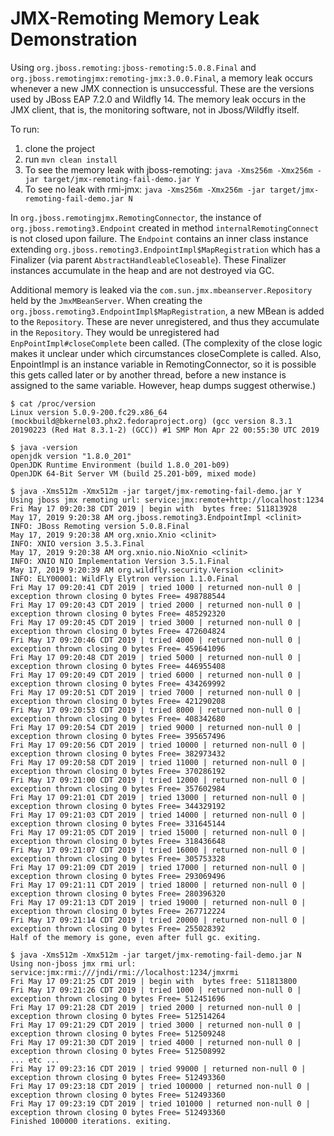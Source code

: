 # JMX-Remoting Memory Leak Demonstration
Using `org.jboss.remoting:jboss-remoting:5.0.8.Final` and `org.jboss.remotingjmx:remoting-jmx:3.0.0.Final`, a memory leak occurs whenever a new JMX connection is unsuccessful.  These are the versions used by JBoss EAP 7.2.0 and Wildfly 14.  The memory leak occurs in the JMX client, that is, the monitoring software, not in Jboss/Wildfly itself.  

To run:
1. clone the project
2. run `mvn clean install`
3. To see the memory leak with jboss-remoting: `java -Xms256m -Xmx256m -jar target/jmx-remoting-fail-demo.jar Y`
4. To see no leak with rmi-jmx: `java -Xms256m -Xmx256m -jar target/jmx-remoting-fail-demo.jar N`

In `org.jboss.remotingjmx.RemotingConnector`, the instance of `org.jboss.remoting3.Endpoint` created in method `internalRemotingConnect` is not closed upon failure.  The `Endpoint` contains an inner class instance extending `org.jboss.remoting3.EndpointImpl$MapRegistration` which has a Finalizer (via parent `AbstractHandleableCloseable`).  These Finalizer instances accumulate in the heap and are not destroyed via GC.

Additional memory is leaked via the `com.sun.jmx.mbeanserver.Repository` held by the `JmxMBeanServer`.  When creating the `org.jboss.remoting3.EndpointImpl$MapRegistration`, a new MBean is added to the `Repository`.  These are never unregistered, and thus they accumulate in the `Repository`.  They would be unregistered had `EnpPointImpl#closeComplete` been called.  (The complexity of the close logic makes it unclear under which circumstances closeComplete is called.  Also, EnpointImpl is an instance variable in RemotingConnector, so it is possible this gets called later or by another thread, before a new instance is assigned to the same variable.  However, heap dumps suggest otherwise.)


```
$ cat /proc/version
Linux version 5.0.9-200.fc29.x86_64 (mockbuild@bkernel03.phx2.fedoraproject.org) (gcc version 8.3.1 20190223 (Red Hat 8.3.1-2) (GCC)) #1 SMP Mon Apr 22 00:55:30 UTC 2019

$ java -version
openjdk version "1.8.0_201"
OpenJDK Runtime Environment (build 1.8.0_201-b09)
OpenJDK 64-Bit Server VM (build 25.201-b09, mixed mode)
```

```
$ java -Xms512m -Xmx512m -jar target/jmx-remoting-fail-demo.jar Y
Using jboss jmx remoting url: service:jmx:remote+http://localhost:1234
Fri May 17 09:20:38 CDT 2019 | begin with  bytes free: 511813928
May 17, 2019 9:20:38 AM org.jboss.remoting3.EndpointImpl <clinit>
INFO: JBoss Remoting version 5.0.8.Final
May 17, 2019 9:20:38 AM org.xnio.Xnio <clinit>
INFO: XNIO version 3.5.3.Final
May 17, 2019 9:20:38 AM org.xnio.nio.NioXnio <clinit>
INFO: XNIO NIO Implementation Version 3.5.1.Final
May 17, 2019 9:20:39 AM org.wildfly.security.Version <clinit>
INFO: ELY00001: WildFly Elytron version 1.1.0.Final
Fri May 17 09:20:41 CDT 2019 | tried 1000 | returned non-null 0 | exception thrown closing 0 bytes Free= 498788544
Fri May 17 09:20:43 CDT 2019 | tried 2000 | returned non-null 0 | exception thrown closing 0 bytes Free= 485292320
Fri May 17 09:20:45 CDT 2019 | tried 3000 | returned non-null 0 | exception thrown closing 0 bytes Free= 472604824
Fri May 17 09:20:46 CDT 2019 | tried 4000 | returned non-null 0 | exception thrown closing 0 bytes Free= 459641096
Fri May 17 09:20:48 CDT 2019 | tried 5000 | returned non-null 0 | exception thrown closing 0 bytes Free= 446955408
Fri May 17 09:20:49 CDT 2019 | tried 6000 | returned non-null 0 | exception thrown closing 0 bytes Free= 434269992
Fri May 17 09:20:51 CDT 2019 | tried 7000 | returned non-null 0 | exception thrown closing 0 bytes Free= 421290208
Fri May 17 09:20:53 CDT 2019 | tried 8000 | returned non-null 0 | exception thrown closing 0 bytes Free= 408342680
Fri May 17 09:20:54 CDT 2019 | tried 9000 | returned non-null 0 | exception thrown closing 0 bytes Free= 395657496
Fri May 17 09:20:56 CDT 2019 | tried 10000 | returned non-null 0 | exception thrown closing 0 bytes Free= 382973432
Fri May 17 09:20:58 CDT 2019 | tried 11000 | returned non-null 0 | exception thrown closing 0 bytes Free= 370286192
Fri May 17 09:21:00 CDT 2019 | tried 12000 | returned non-null 0 | exception thrown closing 0 bytes Free= 357602984
Fri May 17 09:21:01 CDT 2019 | tried 13000 | returned non-null 0 | exception thrown closing 0 bytes Free= 344329192
Fri May 17 09:21:03 CDT 2019 | tried 14000 | returned non-null 0 | exception thrown closing 0 bytes Free= 331645144
Fri May 17 09:21:05 CDT 2019 | tried 15000 | returned non-null 0 | exception thrown closing 0 bytes Free= 318436648
Fri May 17 09:21:07 CDT 2019 | tried 16000 | returned non-null 0 | exception thrown closing 0 bytes Free= 305753328
Fri May 17 09:21:09 CDT 2019 | tried 17000 | returned non-null 0 | exception thrown closing 0 bytes Free= 293069496
Fri May 17 09:21:11 CDT 2019 | tried 18000 | returned non-null 0 | exception thrown closing 0 bytes Free= 280396320
Fri May 17 09:21:13 CDT 2019 | tried 19000 | returned non-null 0 | exception thrown closing 0 bytes Free= 267712224
Fri May 17 09:21:14 CDT 2019 | tried 20000 | returned non-null 0 | exception thrown closing 0 bytes Free= 255028392
Half of the memory is gone, even after full gc. exiting.
```

```
$ java -Xms512m -Xmx512m -jar target/jmx-remoting-fail-demo.jar N
Using non-jboss jmx rmi url: service:jmx:rmi:///jndi/rmi://localhost:1234/jmxrmi
Fri May 17 09:21:25 CDT 2019 | begin with  bytes free: 511813800
Fri May 17 09:21:26 CDT 2019 | tried 1000 | returned non-null 0 | exception thrown closing 0 bytes Free= 512451696
Fri May 17 09:21:28 CDT 2019 | tried 2000 | returned non-null 0 | exception thrown closing 0 bytes Free= 512514264
Fri May 17 09:21:29 CDT 2019 | tried 3000 | returned non-null 0 | exception thrown closing 0 bytes Free= 512509248
Fri May 17 09:21:30 CDT 2019 | tried 4000 | returned non-null 0 | exception thrown closing 0 bytes Free= 512508992
... etc ...
Fri May 17 09:23:16 CDT 2019 | tried 99000 | returned non-null 0 | exception thrown closing 0 bytes Free= 512493360
Fri May 17 09:23:18 CDT 2019 | tried 100000 | returned non-null 0 | exception thrown closing 0 bytes Free= 512493360
Fri May 17 09:23:19 CDT 2019 | tried 101000 | returned non-null 0 | exception thrown closing 0 bytes Free= 512493360
Finished 100000 iterations. exiting.


```

